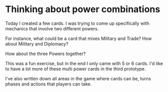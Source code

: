 # Thinking about power combinations

Today I created a few cards. I was trying to come up specifically with mechanics that involve two different powers.

For instance, what could be a card that mixes Military and Trade? How about Military and Diplomacy?

How about the three Powers together?

This was a fun exercise, but in the end I only came with 5 or 6 cards. I'd like to have a lot more of these multi power cards in the third prototype.

I've also written down all areas in the game where cards can be, turns phases and actions that players can take.

